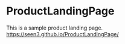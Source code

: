 # ProductLandingPage
This is a sample product landing page.
https://seen3.github.io/ProductLandingPage/
